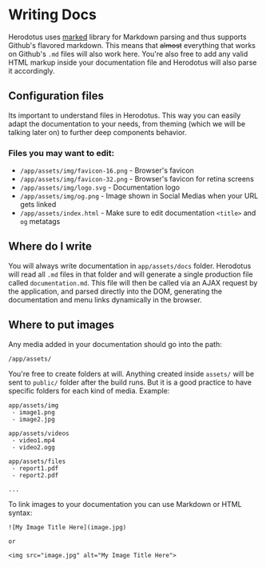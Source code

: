 # Writing Docs

Herodotus uses [marked](https://github.com/chjj/marked) library for Markdown parsing and thus supports Github's flavored markdown. This means that ~~almost~~ everything that works on Github's `.md` files will also work here. You're also free to add any valid HTML markup inside your documentation file and Herodotus will also parse it accordingly.

## Configuration files

Its important to understand files in Herodotus. This way you can easily adapt the documentation to your needs, from theming (which we will be talking later on) to further deep components behavior.

### Files you may want to edit:
- `/app/assets/img/favicon-16.png` - Browser's favicon
- `/app/assets/img/favicon-32.png` - Browser's favicon for retina screens
- `/app/assets/img/logo.svg` - Documentation logo
- `/app/assets/img/og.png` - Image shown in Social Medias when your URL gets linked
- `/app/assets/index.html` - Make sure to edit documentation `<title>` and `og` metatags

## Where do I write

You will always write documentation in `app/assets/docs` folder. Herodotus will read all `.md` files in that folder and will generate a single production file called `documentation.md`. This file will then be called via an AJAX request by the application, and parsed directly into the DOM, generating the documentation and menu links dynamically in the browser.

## Where to put images

Any media added in your documentation should go into the path:

```
/app/assets/
```

You're free to create folders at will. Anything created inside `assets/` will be sent to `public/` folder after the build runs. But it is a good practice to have specific folders for each kind of media. Example:

```
app/assets/img
 - image1.png
 - image2.jpg

app/assets/videos
 - video1.mp4
 - video2.ogg

app/assets/files
 - report1.pdf
 - report2.pdf

...
```

To link images to your documentation you can use Markdown or HTML syntax:

```
![My Image Title Here](image.jpg)

or

<img src="image.jpg" alt="My Image Title Here">
```